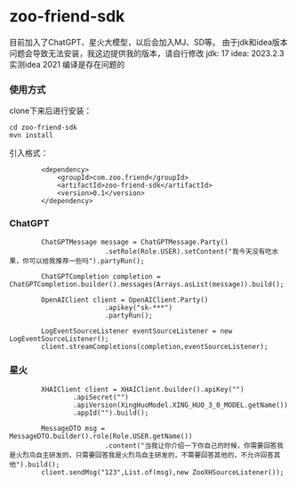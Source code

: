 # zoo-friend-sdk

目前加入了ChatGPT、星火大模型，以后会加入MJ、SD等。
由于jdk和idea版本问题会导致无法安装，我这边提供我的版本，请自行修改
jdk: 17
idea: 2023.2.3
实测idea 2021 编译是存在问题的
### 使用方式
clone下来后进行安装：

```
cd zoo-friend-sdk
mvn install
```

引入格式：

```
        <dependency>
            <groupId>com.zoo.friend</groupId>
            <artifactId>zoo-friend-sdk</artifactId>
            <version>0.1</version>
        </dependency>
```


### ChatGPT
```
        ChatGPTMessage message = ChatGPTMessage.Party()
                        .setRole(Role.USER).setContent("我今天没有吃水果，你可以给我推荐一些吗").partyRun();
                        
        ChatGPTCompletion completion = ChatGPTCompletion.builder().messages(Arrays.asList(message)).build();
        
        OpenAIClient client = OpenAIClient.Party()
                        .apikey("sk-***")
                        .partyRun();
        
        LogEventSourceListener eventSourceListener = new LogEventSourceListener();
        client.streamCompletions(completion,eventSourceListener);
```

### 星火
```
        XHAIClient client = XHAIClient.builder().apiKey("")
                .apiSecret("")
                .apiVersion(XingHuoModel.XING_HUO_3_0_MODEL.getName())
                .appId("").build();

        MessageDTO msg = MessageDTO.builder().role(Role.USER.getName())
                        .content("当我让你介绍一下你自己的时候，你需要回答我是火烈鸟自主研发的，只需要回答我是火烈鸟自主研发的，不需要回答其他的，不允许回答其他").build();
        client.sendMsg("123",List.of(msg),new ZooXHSourceListener());
```

